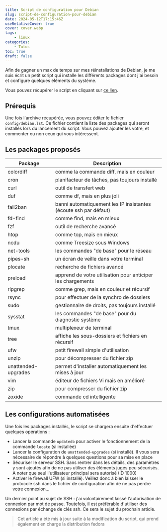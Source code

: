 ```yaml
---
title: Script de configuration pour Debian
slug: script-de-configuration-pour-debian
date: 2024-05-12T17:15:46Z
useRelativeCover: true
cover: cover.webp
tags:
    - linux
categories:
    - Tutos
toc: true
draft: false
---
```


Afin de gagner un max de temps sur mes réinstallations de Debian, je me suis écrit un petit script qui installe les différents packages dont j'ai besoin et configure quelques éléments du système.

Vous pouvez récupérer le script en cliquant sur [ce lien](https://github.com/jeremky/pkginstall/archive/refs/heads/main.zip).

## Prérequis

Une fois l'archive récupérée, vous pouvez éditer le fichier `config/debian.lst`. Ce fichier contient la liste des packages qui seront installés lors du lancement du script. Vous pouvez ajouter les votre, et commenter ou non ceux qui vous intéressent.

## Les packages proposés

| Package  | Description |
| -------- | ------- |
| colordiff           | comme la commande diff, mais en couleur |
| cron                | planifacteur de tâches, pas toujours installé |
| curl                | outil de transfert web |
| duf                 | comme df, mais en plus joli |
| fail2ban            | banni automatiquement les IP insistantes (écoute ssh par défaut) |
| fd-find             | comme find, mais en mieux |
| fzf                 | outil de recherche avancé |
| htop                | comme top, mais en mieux |
| ncdu                | comme Treesize sous Windows |
| net-tools           | les commandes "de base" pour le réseau |
| pipes-sh            | un écran de veille dans votre terminal |
| plocate             | recherche de fichiers avancé |
| preload             | apprend de votre utilisation pour anticiper les chargements |
| ripgrep             | comme grep, mais en couleur et récursif |
| rsync               | pour effectuer de la synchro de dossiers |
| sudo                | gestionnaire de droits, pas toujours installé |
| sysstat             | les commandes "de base" pour du diagnostic système |
| tmux                | multiplexeur de terminal |
| tree                | affiche les sous-dossiers et fichiers en récursif |
| ufw                 | petit firewall simple d'utilisation |
| unzip               | pour décompresser du fichier zip |
| unattended-upgrades | permet d'installer automatiquement les mises à jour |
| vim                 | éditeur de fichiers Vi mais en amélioré |
| zip                 | pour compresser du fichier zip |
| zoxide              | commande cd intelligente |

## Les configurations automatisées

Une fois les packages installés, le script se chargera ensuite d'effectuer quelques opérations :

- Lancer la commande `updatedb` pour activer le fonctionnement de la commande `locate` (si installée)
- Lancer la configuration de `unattended-upgrades` (si installé). Il vous sera nécessaire de répondre à quelques questions pour sa mise en place
- Sécuriser le serveur SSH. Sans rentrer dans les détails, des paramètres y sont ajoutés afin de ne pas utiliser des éléments jugés peu sécurisés. A noter que seul l'utilisateur principal sera autorisé (ID 1000)
- Activer le firewall UFW (si installé). Veillez donc à bien laisser le protocole ssh dans le fichier de configuration afin de ne pas perdre votre connexion...

Un dernier point au sujet de SSH : j'ai volontairement laissé l'autorisation de connexion par mot de passe. Toutefois, il est préférable d'utiliser des connexions par échange de clés ssh. Ce sera le sujet du prochain article.

> Cet article a été mis à jour suite à la modification du script, qui prend également en charge la distribution fedora
